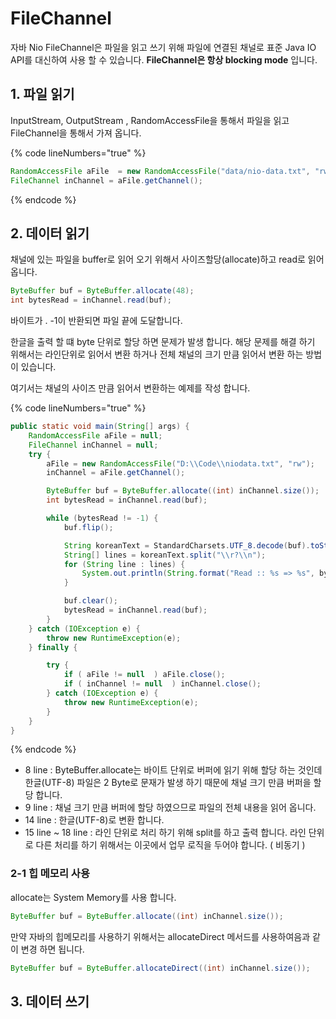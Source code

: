 # FileChannel

자바 Nio FileChannel은 파일을 읽고 쓰기 위해 파일에 연결된 채널로 표준 Java IO API를 대신하여 사용 할 수 있습니다. **FileChannel은 항상 blocking mode** 입니다.

## 1. 파일 읽기

InputStream, OutputStream , RandomAccessFile을 통해서 파일을 읽고 FileChannel을 통해서 가져 옵니다.

{% code lineNumbers="true" %}
```java
RandomAccessFile aFile  = new RandomAccessFile("data/nio-data.txt", "rw");
FileChannel inChannel = aFile.getChannel();
```
{% endcode %}

## 2. 데이터 읽기

채널에 있는 파일을 buffer로 읽어 오기 위해서 사이즈할당(allocate)하고 read로 읽어 옵니다.

```java
ByteBuffer buf = ByteBuffer.allocate(48);
int bytesRead = inChannel.read(buf);
```

바이트가 . -1이 반환되면 파일 끝에 도달합니다.

한글을 출력 할 떄 byte 단위로 할당 하면 문제가 발생 합니다.  해당 문제를 해결 하기 위해서는 라인단위로 읽어서 변환 하거나 전체 채널의 크기 만큼 읽어서 변환 하는 방법이 있습니다.

여기서는 채널의 사이즈 만큼 읽어서 변환하는 예제를 작성 합니다.&#x20;

{% code lineNumbers="true" %}
```java
public static void main(String[] args) {
    RandomAccessFile aFile = null;
    FileChannel inChannel = null;
    try {
        aFile = new RandomAccessFile("D:\\Code\\niodata.txt", "rw");
        inChannel = aFile.getChannel();

        ByteBuffer buf = ByteBuffer.allocate((int) inChannel.size());
        int bytesRead = inChannel.read(buf);

        while (bytesRead != -1) {
            buf.flip();

            String koreanText = StandardCharsets.UTF_8.decode(buf).toString();
            String[] lines = koreanText.split("\\r?\\n");
            for (String line : lines) {
                System.out.println(String.format("Read :: %s => %s", bytesRead, koreanText));
            }

            buf.clear();
            bytesRead = inChannel.read(buf);
        }
    } catch (IOException e) {
        throw new RuntimeException(e);
    } finally {

        try {
            if ( aFile != null  ) aFile.close();
            if ( inChannel != null  ) inChannel.close();
        } catch (IOException e) {
            throw new RuntimeException(e);
        }
    }
} 

```
{% endcode %}

* 8 line :  ByteBuffer.allocate는 바이트 단위로 버퍼에 읽기 위해 할당 하는 것인데 한글(UTF-8) 파일은 2 Byte로 문재가 발생 하기 때문에 채널 크기 만큼 버퍼을 할당 합니다.
* 9 line : 채널 크기 만큼 버퍼에 할당 하였으므로 파일의 전체 내용을 읽어 옵니다.
* 14 line : 한글(UTF-8)로 변환 합니다.
* 15 line \~ 18 line : 라인 단위로 처리 하기 위해 split를 하고 출력 합니다. 라인 단위로 다른 처리를 하기 위해서는 이곳에서 업무 로직을 두어야 합니다.  ( 비동기 )

### 2-1  힙 메모리 사용

allocate는   System Memory를 사용 합니다.&#x20;

```java
ByteBuffer buf = ByteBuffer.allocate((int) inChannel.size());
```

만약 자바의 힙메모리를 사용하기 위해서는 allocateDirect 메서드를  사용하여음과 같이 변경 하면 됩니다.

```java
ByteBuffer buf = ByteBuffer.allocateDirect((int) inChannel.size());
```

## 3. 데이터 쓰기

